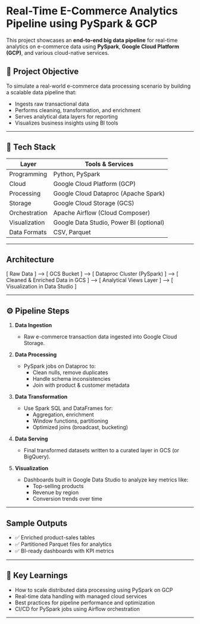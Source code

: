# Real-Time E-Commerce Analytics Pipeline using PySpark & GCP

This project showcases an **end-to-end big data pipeline** for real-time analytics on e-commerce data using **PySpark**, **Google Cloud Platform (GCP)**, and various cloud-native services.

## 📌 Project Objective

To simulate a real-world e-commerce data processing scenario by building a scalable data pipeline that:
- Ingests raw transactional data
- Performs cleaning, transformation, and enrichment
- Serves analytical data layers for reporting
- Visualizes business insights using BI tools

---

## 🧰 Tech Stack

| Layer         | Tools & Services                             |
|---------------|----------------------------------------------|
| Programming   | Python, PySpark                              |
| Cloud         | Google Cloud Platform (GCP)                  |
| Processing    | Google Cloud Dataproc (Apache Spark)         |
| Storage       | Google Cloud Storage (GCS)                   |
| Orchestration | Apache Airflow (Cloud Composer)             |
| Visualization | Google Data Studio, Power BI (optional)      |
| Data Formats  | CSV, Parquet                                 |

---

##  Architecture

[ Raw Data ] --> [ GCS Bucket ]
-->
[ Dataproc Cluster (PySpark) ]
-->
[ Cleaned & Enriched Data in GCS ]
-->
[ Analytical Views Layer ]
-->
[ Visualization in Data Studio ]


---

## ⚙️ Pipeline Steps

1. **Data Ingestion**
   - Raw e-commerce transaction data ingested into Google Cloud Storage.

2. **Data Processing**
   - PySpark jobs on Dataproc to:
     - Clean nulls, remove duplicates
     - Handle schema inconsistencies
     - Join with product & customer metadata

3. **Data Transformation**
   - Use Spark SQL and DataFrames for:
     - Aggregation, enrichment
     - Window functions, partitioning
     - Optimized joins (broadcast, bucketing)

4. **Data Serving**
   - Final transformed datasets written to a curated layer in GCS (or BigQuery).

5. **Visualization**
   - Dashboards built in Google Data Studio to analyze key metrics like:
     - Top-selling products
     - Revenue by region
     - Conversion trends over time

---

##    Sample Outputs

- ✅ Enriched product-sales tables
- ✅ Partitioned Parquet files for analytics
- ✅ BI-ready dashboards with KPI metrics

---

## 🚀 Key Learnings

- How to scale distributed data processing using PySpark on GCP
- Real-time data handling with managed cloud services
- Best practices for pipeline performance and optimization
- CI/CD for PySpark jobs using Airflow orchestration

---



